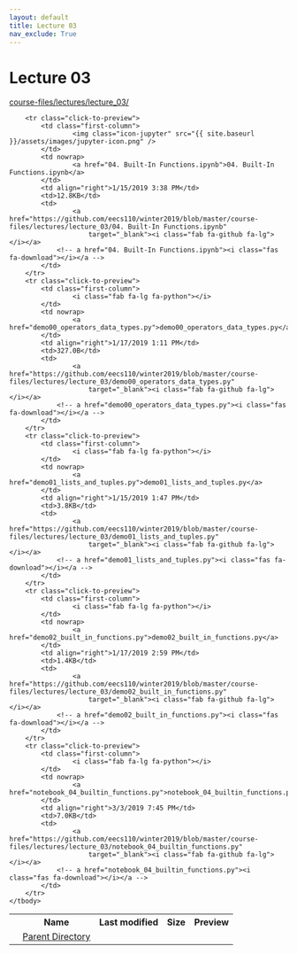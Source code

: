 ```yaml
---
layout: default
title: Lecture 03
nav_exclude: True
---
```


# Lecture 03

[course-files/lectures/lecture_03/](.)

<table class="tbl-files">
    <tbody>
        <tr>
            <th valign="top"></th>
            <th>Name</th>
            <th>Last modified</th>
            <th>Size</th>
            <th>Preview</th>
        </tr>
        <tr>
            <td valign="top">
                <i class="fa fa-folder-open"></i>
            </td>
            <td><a href="../">Parent Directory</a></td>
            <td>&nbsp;</td>
            <td>&nbsp;</td>
            <td>&nbsp;</td>
        </tr>

        <tr class="click-to-preview">
            <td class="first-column">
                    <img class="icon-jupyter" src="{{ site.baseurl }}/assets/images/jupyter-icon.png" />
            </td>
            <td nowrap>
                    <a href="04. Built-In Functions.ipynb">04. Built-In Functions.ipynb</a>
            </td>
            <td align="right">1/15/2019 3:38 PM</td>
            <td>12.8KB</td>
            <td>
                    <a href="https://github.com/eecs110/winter2019/blob/master/course-files/lectures/lecture_03/04. Built-In Functions.ipynb" 
                        target="_blank"><i class="fab fa-github fa-lg"></i></a>
                <!-- a href="04. Built-In Functions.ipynb"><i class="fas fa-download"></i></a -->
            </td>
        </tr>
        <tr class="click-to-preview">
            <td class="first-column">
                    <i class="fab fa-lg fa-python"></i>
            </td>
            <td nowrap>
                    <a href="demo00_operators_data_types.py">demo00_operators_data_types.py</a>
            </td>
            <td align="right">1/17/2019 1:11 PM</td>
            <td>327.0B</td>
            <td>
                    <a href="https://github.com/eecs110/winter2019/blob/master/course-files/lectures/lecture_03/demo00_operators_data_types.py" 
                        target="_blank"><i class="fab fa-github fa-lg"></i></a>
                <!-- a href="demo00_operators_data_types.py"><i class="fas fa-download"></i></a -->
            </td>
        </tr>
        <tr class="click-to-preview">
            <td class="first-column">
                    <i class="fab fa-lg fa-python"></i>
            </td>
            <td nowrap>
                    <a href="demo01_lists_and_tuples.py">demo01_lists_and_tuples.py</a>
            </td>
            <td align="right">1/15/2019 1:47 PM</td>
            <td>3.8KB</td>
            <td>
                    <a href="https://github.com/eecs110/winter2019/blob/master/course-files/lectures/lecture_03/demo01_lists_and_tuples.py" 
                        target="_blank"><i class="fab fa-github fa-lg"></i></a>
                <!-- a href="demo01_lists_and_tuples.py"><i class="fas fa-download"></i></a -->
            </td>
        </tr>
        <tr class="click-to-preview">
            <td class="first-column">
                    <i class="fab fa-lg fa-python"></i>
            </td>
            <td nowrap>
                    <a href="demo02_built_in_functions.py">demo02_built_in_functions.py</a>
            </td>
            <td align="right">1/17/2019 2:59 PM</td>
            <td>1.4KB</td>
            <td>
                    <a href="https://github.com/eecs110/winter2019/blob/master/course-files/lectures/lecture_03/demo02_built_in_functions.py" 
                        target="_blank"><i class="fab fa-github fa-lg"></i></a>
                <!-- a href="demo02_built_in_functions.py"><i class="fas fa-download"></i></a -->
            </td>
        </tr>
        <tr class="click-to-preview">
            <td class="first-column">
                    <i class="fab fa-lg fa-python"></i>
            </td>
            <td nowrap>
                    <a href="notebook_04_builtin_functions.py">notebook_04_builtin_functions.py</a>
            </td>
            <td align="right">3/3/2019 7:45 PM</td>
            <td>7.0KB</td>
            <td>
                    <a href="https://github.com/eecs110/winter2019/blob/master/course-files/lectures/lecture_03/notebook_04_builtin_functions.py" 
                        target="_blank"><i class="fab fa-github fa-lg"></i></a>
                <!-- a href="notebook_04_builtin_functions.py"><i class="fas fa-download"></i></a -->
            </td>
        </tr>
    </tbody>
</table>

